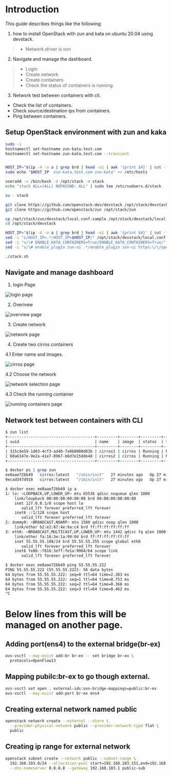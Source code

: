# Introduction
This guide describes things like the following:
  1. how to install OpenStack with zun and kata on ubuntu 20.04 using devstack.
    
   >- Network driver is ovn
    
  2. Navigate and manage the dashboard. 
   >- Login
   >- Create network
   >- Create containers
   >- Check the status of containers is running.

  3. Network test between containers with cli.
    
  - Check the list of containers.
  - Check source/destination ips from containers.
  - Ping between containers.

## Setup OpenStack environment with zun and kaka
```sh
sudo -i
hostnamectl set-hostname zun-kata.test.com
hostnamectl set-hostname zun-kata.test.com --transient


HOST_IP="$(ip -4 -o a | grep brd | head -n1 | awk '{print $4}' | cut -f1 -d'/')"
sudo echo "$HOST_IP  zun-kata.test.com zun-kata" >> /etc/hosts

useradd -s /bin/bash -d /opt/stack -m stack
echo "stack ALL=(ALL) NOPASSWD: ALL" | sudo tee /etc/sudoers.d/stack

su - stack

git clone https://github.com/openstack-dev/devstack /opt/stack/devstack
git clone https://github.com/openstack/zun /opt/stack/zun

cp /opt/stack/zun/devstack/local.conf.sample /opt/stack/devstack/local.conf
cd /opt/stack/devstack

HOST_IP="$(ip -4 -o a | grep brd | head -n1 | awk '{print $4}' | cut -f1 -d'/')"
sed -i "s/HOST_IP=.*/HOST_IP=$HOST_IP/" /opt/stack/devstack/local.conf
sed -i "s/\# ENABLE_KATA_CONTAINERS=True/ENABLE_KATA_CONTAINERS=True/" /opt/stack/devstack/local.conf
sed -i "s/\# enable_plugin zun-ui .*/enable_plugin zun-ui https:\/\/opendev.org\/openstack\/zun-ui \$TARGET_BRANCH/" /opt/stack/devstack/local.conf

./stack.sh
```

## Navigate and manage dashboard
1. login Page

![login page](./images/login.png)

2. Overivew

![overview page](./images/overview.png)

3. Create network

![network page](./images/created-network.png)

4. Create two cirros containers

4.1 Enter name and images.

![cirros page](./images/cirros-image.png)

4.2 Choose the network

![network selection page](./images/select-network.png)

4.3 Check the running container

![running containers page](./images/running-container.png)

## Network test between containers with CLI
```sh
$ zun list
+--------------------------------------+---------+--------+---------+------------+--------------+-------+
| uuid                                 | name    | image  | status  | task_state | addresses    | ports |
+--------------------------------------+---------+--------+---------+------------+--------------+-------+
| 315cde59-1d03-4cf3-ad40-7a0b8000d83b | cirros1 | cirros | Running | None       | 55.55.55.222 | []    |
| 60a6347e-9e2a-41e7-8967-b6d7e15dde48 | cirros2 | cirros | Running | None       | 55.55.55.108 | []    |
+--------------------------------------+---------+--------+---------+------------+--------------+-------+

$ docker ps | grep zun
ee8aae72bb49   cirros:latest   "/sbin/init"   27 minutes ago   Up 27 minutes             zun-60a6347e-9e2a-41e7-8967-b6d7e15dde48
9ecad347d918   cirros:latest   "/sbin/init"   27 minutes ago   Up 27 minutes             zun-315cde59-1d03-4cf3-ad40-7a0b8000d83b

$ docker exec ee8aae72bb49 ip a
1: lo: <LOOPBACK,UP,LOWER_UP> mtu 65536 qdisc noqueue qlen 1000
    link/loopback 00:00:00:00:00:00 brd 00:00:00:00:00:00
    inet 127.0.0.1/8 scope host lo
       valid_lft forever preferred_lft forever
    inet6 ::1/128 scope host 
       valid_lft forever preferred_lft forever
2: dummy0: <BROADCAST,NOARP> mtu 1500 qdisc noop qlen 1000
    link/ether b2:e2:87:4e:9a:c4 brd ff:ff:ff:ff:ff:ff
3: eth0: <BROADCAST,MULTICAST,UP,LOWER_UP> mtu 1442 qdisc fq qlen 1000
    link/ether fa:16:3e:1a:99:04 brd ff:ff:ff:ff:ff:ff
    inet 55.55.55.108/24 brd 55.55.55.255 scope global eth0
       valid_lft forever preferred_lft forever
    inet6 fe80::f816:3eff:fe1a:9904/64 scope link 
       valid_lft forever preferred_lft forever

$ docker exec ee8aae72bb49 ping 55.55.55.222
PING 55.55.55.222 (55.55.55.222): 56 data bytes
64 bytes from 55.55.55.222: seq=0 ttl=64 time=2.383 ms
64 bytes from 55.55.55.222: seq=1 ttl=64 time=0.751 ms
64 bytes from 55.55.55.222: seq=2 ttl=64 time=0.368 ms
64 bytes from 55.55.55.222: seq=3 ttl=64 time=0.462 ms
^C
```



# Below lines from this will be managed on another page.
## Adding port(ens4) to the external bridge(br-ex)
```sh
ovs-vsctl --may-exist add-br br-ex -- set bridge br-ex \
  protocols=OpenFlow13
```

## Mapping pubilc:br-ex to go though external.
```sh
ovs-vsctl set open . external-ids:ovn-bridge-mappings=public:br-ex
ovs-vsctl --may-exist add-port br-ex ens4
```
## Creating external network named public 
```sh
openstack network create --external --share \
  --provider-physical-network public --provider-network-type flat \
  public
```
## Creating ip range for external network
```sh
openstack subnet create --network public --subnet-range \
  192.168.103.0/24 --allocation-pool start=192.168.103.151,end=192.168.103.160 \
  --dns-nameserver 8.8.8.8 --gateway 192.168.103.1 public-sub
```  
  
